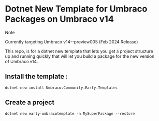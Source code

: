# Dotnet New Template for Umbraco Packages on Umbraco v14

> [!NOTE]
> Currently targeting Umbraco v14--preview005 (Feb 2024 Release)


This repo, is for a dotnet new template that lets you get a project structure up and running quickly that will let you build a package for the new version of Umbraco v14.

## Install the template : 

```
dotnet new install Umbraco.Community.Early.Templates
```

## Create a project 

```
dotnet new early-umbracotemplate -n MySuperPackage --restore
```

